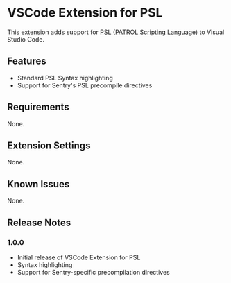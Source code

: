# VSCode Extension for PSL

This extension adds support for [PSL](https://docs.bmc.com/docs/PATROLAgent/11302/patrol-script-language-overview-and-functions-828956677.html) ([PATROL Scripting Language](https://docs.bmc.com/docs/PATROLAgent/11302/patrol-script-language-overview-and-functions-828956677.html)) to Visual Studio Code.

## Features

* Standard PSL Syntax highlighting
* Support for Sentry's PSL precompile directives

## Requirements

None.

## Extension Settings

None.

## Known Issues

None.

## Release Notes


### 1.0.0

* Initial release of VSCode Extension for PSL
* Syntax highlighting
* Support for Sentry-specific precompilation directives




